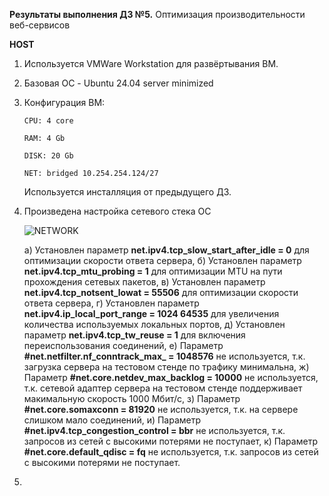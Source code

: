**Результаты выполнения ДЗ №5.**
Оптимизация производительности веб-сервисов

**HOST**
1. Используется VMWare Workstation для развёртывания ВМ.
2. Базовая ОС - Ubuntu 24.04 server minimized
3. Конфигурация ВМ:

   ```
   CPU: 4 core

   RAM: 4 Gb

   DISK: 20 Gb

   NET: bridged 10.254.254.124/27
   ```
   Используется инсталляция от предыдущего ДЗ.
   
4. Произведена настройка сетевого стека ОС

   ![NETWORK]()

   а) Установлен параметр **net.ipv4.tcp_slow_start_after_idle = 0** для оптимизации скорости ответа сервера,
   б) Установлен параметр **net.ipv4.tcp_mtu_probing = 1** для оптимизации MTU на пути прохождения сетевых пакетов,
   в) Установлен параметр **net.ipv4.tcp_notsent_lowat = 55506** для оптимизации скорости ответа сервера,
   г) Установлен параметр **net.ipv4.ip_local_port_range = 1024 64535** для увеличения количества используемых локальных портов,
   д) Установлен параметр **net.ipv4.tcp_tw_reuse = 1** для включения переиспользования соединений,
   е) Параметр **#net.netfilter.nf_conntrack_max_ = 1048576** не используется, т.к. загрузка сервера на тестовом стенде по трафику минимальна,
   ж) Параметр **#net.core.netdev_max_backlog = 10000** не используется, т.к. сетевой адаптер сервера на тестовом стенде поддерживает макимальную скорость 1000 Мбит/с,
   з) Параметр **#net.core.somaxconn = 81920** не используется, т.к. на сервере слишком мало соединений,
   и) Параметр **#net.ipv4.tcp_congestion_control = bbr** не используется, т.к. запросов из сетей с высокими потерями не поступает,
   к) Параметр **#net.core.default_qdisc = fq** не используется, т.к. запросов из сетей с высокими потерями не поступает.

5. 
